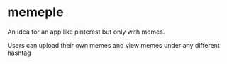 # memeple

An idea for an app like pinterest but only with memes.

Users can upload their own memes and view memes under any different hashtag

